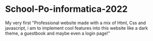 # School-Po-informatica-2022
My very first "Professional website made with a mix of Html, Css and javascript, i am to implement cool features into this website like a dark theme, a guestbook and maybe even a login page!"